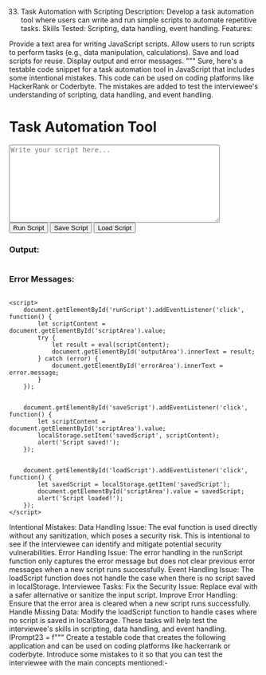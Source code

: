 33. Task Automation with Scripting
Description: Develop a task automation tool where users can write and run simple scripts to automate repetitive tasks. Skills Tested: Scripting, data handling, event handling. Features:

Provide a text area for writing JavaScript scripts.
Allow users to run scripts to perform tasks (e.g., data manipulation, calculations).
Save and load scripts for reuse.
Display output and error messages. """
Sure, here's a testable code snippet for a task automation tool in JavaScript that includes some intentional mistakes. This code can be used on coding platforms like HackerRank or Coderbyte. The mistakes are added to test the interviewee's understanding of scripting, data handling, and event handling.

<!DOCTYPE html>
<html lang="en">
<head>
    <meta charset="UTF-8">
    <meta name="viewport" content="width=device-width, initial-scale=1.0">
    <title>Task Automation Tool</title>
</head>
<body>
    <h1>Task Automation Tool</h1>
    <textarea id="scriptArea" rows="10" cols="50" placeholder="Write your script here..."></textarea>
    <br>
    <button id="runScript">Run Script</button>
    <button id="saveScript">Save Script</button>
    <button id="loadScript">Load Script</button>
    <h3>Output:</h3>
    <pre id="outputArea"></pre>
    <h3>Error Messages:</h3>
    <pre id="errorArea"></pre>


    <script>
        document.getElementById('runScript').addEventListener('click', function() {
            let scriptContent = document.getElementById('scriptArea').value;
            try {
                let result = eval(scriptContent);
                document.getElementById('outputArea').innerText = result;
            } catch (error) {
                document.getElementById('errorArea').innerText = error.message;
            }
        });


        document.getElementById('saveScript').addEventListener('click', function() {
            let scriptContent = document.getElementById('scriptArea').value;
            localStorage.setItem('savedScript', scriptContent);
            alert('Script saved!');
        });


        document.getElementById('loadScript').addEventListener('click', function() {
            let savedScript = localStorage.getItem('savedScript');
            document.getElementById('scriptArea').value = savedScript;
            alert('Script loaded!');
        });
    </script>
</body>
</html>
Intentional Mistakes:
Data Handling Issue: The eval function is used directly without any sanitization, which poses a security risk. This is intentional to see if the interviewee can identify and mitigate potential security vulnerabilities.
Error Handling Issue: The error handling in the runScript function only captures the error message but does not clear previous error messages when a new script runs successfully.
Event Handling Issue: The loadScript function does not handle the case when there is no script saved in localStorage.
Interviewee Tasks:
Fix the Security Issue: Replace eval with a safer alternative or sanitize the input script.
Improve Error Handling: Ensure that the error area is cleared when a new script runs successfully.
Handle Missing Data: Modify the loadScript function to handle cases where no script is saved in localStorage.
These tasks will help test the interviewee's skills in scripting, data handling, and event handling.
IPrompt23 = f""" Create a testable code that creates the following application and can be used on coding platforms like hackerrank or coderbyte. Introduce some mistakes to it so that you can test the interviewee with the main concepts mentioned:-
